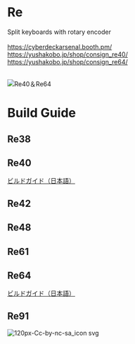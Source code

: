 # Re
Split keyboards with rotary encoder<br>
<br>
https://cyberdeckarsenal.booth.pm/<br>
https://yushakobo.jp/shop/consign_re40/<br>
https://yushakobo.jp/shop/consign_re64/<br>
<br>

![Re40＆Re64](https://user-images.githubusercontent.com/58157342/89754003-38164080-db15-11ea-95b6-936866eccc6a.JPG)

# Build Guide
## Re38
## Re40
[ビルドガイド（日本語）](Re40/Documents/buildguide_v1.0.md)
## Re42
## Re48
## Re61
## Re64
[ビルドガイド（日本語）](Re64/Documents/buildguide_v1.0.md)
## Re91

![120px-Cc-by-nc-sa_icon svg](https://user-images.githubusercontent.com/58157342/87903527-24883480-ca97-11ea-86a5-e6abcf258247.png)
